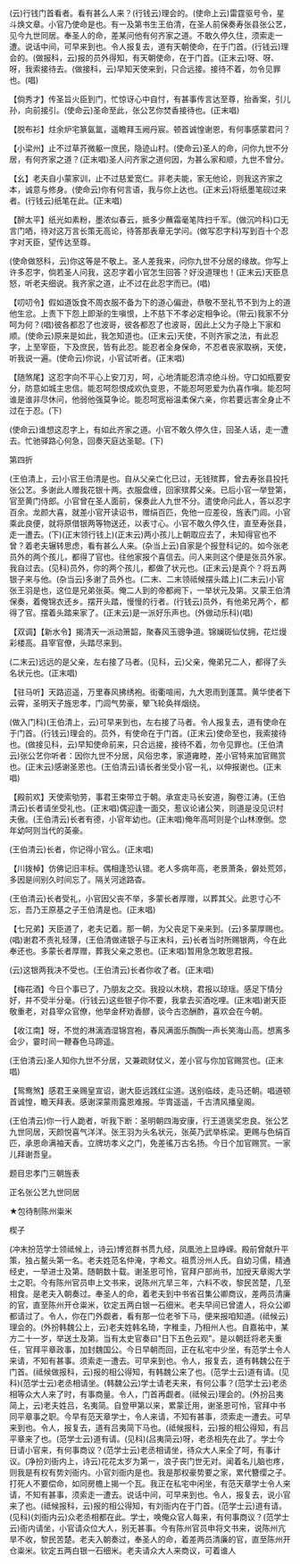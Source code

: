 <!-- { "loadSidebar": true } -->
(云)行钱门首看者。看有甚么人来？(行钱云)理会的。(使命上云)雷霆驱号令，星斗焕文章。小官乃使命是也。有一及第书生王伯清，在圣人前保奏寿张县张公艺，见今九世同居。奉圣人的命，差某问他有何齐家之道。不敢久停久住，须索走一遭。说话中间，可早来到也。令人报复去，道有天朝使命，在于门首。(行钱云)理会的。(做报科，云)报的员外得知，有天朝使命，在于门首。(正末云)呀、呀、呀，我索接待去。(做接科，云)早知天使来到，只合远接。接待不着，勿令见罪也。(唱)

【倘秀才】传圣旨火臣到门，忙惊讶心中自忖，有甚事传言达至尊，抬香案，引儿孙，向前接引。(使命云)圣命至此，张公艺你焚香接待也。(正末唱)

【脱布衫】炷余炉宅篆氤氲，遥瞻拜玉阙丹宸。顿首诚惶谢恩，有何事感蒙君问？

【小梁州】止不过草芥微躯一庶民，隐迹山村。(使命云)圣人的命，问你九世不分居，有何齐家之道？(正末唱)圣人问齐家之道何因，为甚么家和顺，九世不曾分。

【幺】老夫自小蒙家训，止不过慈爱宽仁。非老夫能，家无他论，则我这齐家之本，诚意与修身。(使命云)你有何言语，我与你上达也。(正末云)将纸墨笔砚过来者。(行钱云)纸笔在此。(正末唱)

【醉太平】纸光如素粉，墨浓似春云，抵多少蘸霜毫笔阵扫千军。(做沉吟科)口无言门哂，待对这万言长策无高论，待答那表章无学问。(做写忍字科)写到百十个忍字对天臣，望传达至尊。

(使命做怒科，云)你这等是不敬上。圣人差我来，问你九世不分居的缘故。你写上许多忍字，倘若圣人问我，这忍字着小官怎生回答？好没道理也！(正末云)天臣息怒，听老夫细说。我齐家之道，止不过在此忍字而已。(唱)

【叨叨令】假如道饭食不周衣服不备为下的道心偏逊，恭敬不至礼节不到为上的道他生忿。上责下下怨上即渐的生嗔恨，上不慈下不孝必定相争论。(带云)我家不分呵为何？(唱)彼各都忍了也波哥，彼各都忍了也波哥，因此上父为子隐上下家和顺。(使命云)原来是如此，我怎知道也。(正末云)天使，不则齐家之法，有此忍字，上至宰臣，下及庶民，皆有此忍。能忍者全身保命，不忍者丧家取祸，天使，听我说一遍。(使命云)你说，小官试听者。(正末唱)

【随煞尾】这忍字向不平心上安刀刃，呵，心地清能忍清凉绝斗纷。守口如瓶要安分，防意如城主忠信。能忍呵怨恨成欢仇变恩，不能忍呵恩爱为仇喜作嗔。能忍呵谁是谁非尽休问，他弱他强莫争论。能忍呵宽裕温柔保六亲，你若要远害全身止不过在于忍。(下)

(使命云)谁想这忍字上，有如此齐家之道。小官不敢久停久住，回圣人话，走一遭去。忙驰驿路心何急，回奏天庭达圣聪。(下)

第四折

(王伯清上，云)小官王伯清是也。自从父亲亡化已过，无钱殡葬，曾去寿张县投托张公艺。多谢此人赠我花银十两。衣服盘缠，回家殡葬父亲。已后小官一举登第，官至黄门侍郎。小官曾在圣人面前，保奏此人九世不分。遣使命问此人，答以忍字百余。龙颜大喜，就差小官开读诏书，赠绢百匹，免他一应差役，旌表门闾。小官乘此良便，就将原借银两等物送还，以表寸心。小官不敢久停久住，直至寿张县，走一遭去。(下)(正末领行钱上)(正末云)两小孩儿上朝取应去了，未知得官也不曾？着老夫辗转思虑，看有甚么人来。(杂当上云)自家是个报登科记的。如今张老员外的两个孩儿，都得了官也。往他家报个喜信去。问人来则这个便是张员外家。我自过去。(见科)员外，你的两个孩儿，都做了状元也。(正末云)是真个？将五两银子来与他。(杂当云)多谢了员外也。(二末、二末领祗候摆头踏上)(二末云)小官张王羽是也，这位是兄弟张英。俺二人到的帝都阙下，一举状元及第。又蒙王伯清保奏，着俺锦衣还乡。摆开头踏，慢慢的行者。(行钱云)员外，有他弟兄两个，都得了官。摆着头踏来家了。(正末云)是一派好乐声也。(外做动乐科)(唱)

【双调】【新水令】揭清天一派动箫韶，聚春风玉骢争道。锦斓斑仙仗拥，花烂熳彩楼高。县宰官僚，头踏尽来到。

(二末云)远远的是父亲，左右接了马者。(见科，云)父亲，俺弟兄二人，都得了头名状元也。(正末唱)

【驻马听】天路迢遥，万里春风拂绣袍。街衢喧闹，九大恩雨到蓬蒿。黄华使者下云霄，圣明天子旌忠孝，门闾气势豪，翚飞轮奂祥烟绕。

(做入门科)(王伯清上，云)可早来到也，左右接了马者。令人报复去，道有使命在于门首。(行钱云)理会的。员外，有使命在于门首。(正末云)使命至也，我索接待也。(做接见科，云)早知使命前来，只合远接，接待不着，勿令见罪也。(王伯清云)张公艺你听者：因你九世不分居，风俗忠孝，家道雍睦，差小官特来加官赐赏也。(正末云)感谢圣恩也。(王伯清云)请长者坐受小官一礼，以伸报谢也。(正末唱)

【殿前欢】天使索劬劳，事君王束带立于朝。承宣走马长安道，胸卷江涛。(王伯清云)长者请坐受礼也。(正末唱)偶迎逢一面交，惹议论诸公笑，则道是没见识村夫傲。(王伯清云)长者有德，小官年幼也。(正末唱)俺年高呵则是个山林潦倒。您年幼呵则当代的英豪。

(王伯清云)长者，你记得小官么。(正末唱)

【川拨棹】仿佛记旧丰标。偶相逢恐认错。老人多病年高，老景萧条，僻处荒郊，多因是间别久时间忘了。隔关河途路杳。

(王伯清云)长者受礼，小官因父丧不举，多蒙长者厚赠，以葬其父。此恩寸心不忘，吾乃王原基之子王伯清是也。(正末唱)

【七兄弟】天臣道了，老夫记着。那一朝，为父丧足下亲来到。(云)多蒙厚赐也。(唱)谢君不责礼轻薄，(王伯清做递银子与正末科，云)长者当时所赐银两，今在此奉还也。多蒙长者厚赠，葬我父亲之恩也。(正末唱)暂用急怎敢思君报。

(云)这银两我决不受也。(王伯清云)长者你收了者。(正末唱)

【梅花酒】今日个事已了，乃朋友之交。我投以木桃，君报以琼瑶。感足下情分好，并不受半分毫。(行钱云)这些银子你不要，我拿去买酒吃哩。(正末唱)谢天臣敬重老，对县宰众官僚，他举金杯劝香醪，谈今古恣酬酢，喜欢会在今朝。

【收江南】呀，不觉的淋漓酒湿锦宫袍，春风满面乐醄醄一声长笑海山高。想离多会少，霎时间一鞭春色马蹄遥。

(王伯清云)圣人知你九世不分居，又兼疏财仗义，差小官与你加官赐赏也。(正末唱)

【鸳鸯煞】感君王亲赐皇宣诏，谢大臣远践红尘道。送别临歧，走马还朝。唱道顿首诚惶，瞻天拜表。感谢深蒙雨露恩难报。华胄遥遥，千古清风播皇阁。

(王伯清云)你一行人跪者，听我下断：圣明朝四海安康，行王道褒奖忠良。张公艺九世同居，天颜悦喜气洋洋。张王羽为头名状元，张英乃武举栋梁。更赐与色绢百匹，承恩命满袖天香。立牌坊孝义之门，免差徭万古名扬。今日个加官赐赏。一家儿拜谢吾皇。

题目忠孝门三朝旌表

正名张公艺九世同居
　

★包待制陈州粜米

楔子

(冲末扮范学士领祗候上，诗云)博览群书贯九经，凤凰池上显峥嵘。殿前曾献升平策，独占鳌头第一名。老夫姓范名仲淹，字希文。祖贯汾州人氏。自幼习儒，精通经史，一举进士及第。随朝数十载。谢圣恩可怜，官拜户部尚书，加授天章阁大学士之职。今有陈州官员申上文书来，说陈州亢旱三年，六料不收，黎民苦楚，几至相食。是老夫入朝奏过。奉圣人的命，着老夫到中书省召集公卿商议，差两员清廉的官，直至陈州开仓粜米，钦定五两白银一石细米。老夫早间已曾遣人，将众公卿都请过了。令人，你在门外觑者，看有那一位老爷下马，便来报咱知道。(祗候云)理会的。(外扮韩魏公上，云)老夫姓韩名琦，字稚圭，乃相州人也。自嘉祐中，某方二十一岁，举送土及第。当有太史官奏曰"日下五色云观"。是以朝廷将老夫重任，官拜平章政事，加封魏国公。今日早朝而回，正在私宅中少坐，有范学土令人来请，不知有甚事。须索走一遭去。可早来到也。令人，报复去，道有韩魏公在于门首。(祗候做报科，云)报的相公得知，有韩魏公来了也。(范学士云)道有请。(见科)(范学士云)老丞相请坐。(韩魏公云)学士请老夫来，有何公事？(范学士云)老丞相等众大人来了时，有事商量。令人，门首再觑者。(祗候云)理会的。(外扮吕夷简上，云)老夫姓吕，名夷简。自登甲第以来，累蒙迁用，谢圣恩可怜，官拜中书同平章事之职。今早有范天章学士，令人来请，不知有甚事，须索走一遭去。可早来到也。令人，报复去，道有吕夷简下马也。(祗候报科，云)报的相公得知，有吕平章来了也。(范学士云)道有请。(见科)(吕夷简云)呀，老丞相先在此了。学士今日请小官来，有何事商议？(范学士云)老丞相请坐，待众大人来全了呵，有事计议。(净扮刘衙内上，诗云)花花太岁为第一，浪子丧门世无对。闻着名儿脑也疼，则我是有权有势刘衙内。小官刘衙内是也。我是那权豪势要之家，累代簪缨之子。打死人不要偿命，如同房檐上揭一个瓦。我正在私宅中闲坐，有范天章学士令人来请，不知有甚事，须索走一遭去。说话中间，可早来到也。令人，报复去，说小官来了也。(祗候报科，云)报的相公得知，有刘衙内在于门首。(范学士云)道有请。(见科)(刘衙内云)众老丞相都在此。学士，唤俺众官人每来，有何事商议？(范学士云)衙内请坐，小官请众位大人，别无甚事。今有陈州官员申将文书来，说陈州亢旱不收，黎民苦楚。老夫入朝奏过，奉圣人的命，着差两员清廉的官，直至陈州开仓粜米。钦定五两白银一石细米。老夫请众大人来商议，可着谁人
